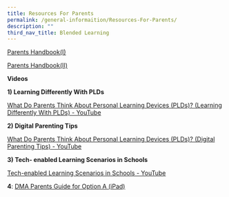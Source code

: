 ```yaml
---
title: Resources For Parents
permalink: /general-informaition/Resources-For-Parents/
description: ""
third_nav_title: Blended Learning
---
```


[Parents Handbook(I)](/files/Blended%20Learning/IP2%20-%20Parent%20Handbook%20(I)%20on%20Learning%20with%20a%20PLD_2023.pdf)

[Parents Handbook(II)](/files/Blended%20Learning/IP3%20-%20Parent%20Handbook%20(II)%20on%20Learning%20with%20a%20PLD_2023.pdf)

**Videos**  

**1) Learning Differently With PLDs**

[What Do Parents Think About Personal Learning Devices (PLDs)? (Learning Differently With PLDs) - YouTube](https://www.youtube.com/watch?v=6oIAtbruVf4)

**2) Digital Parenting Tips**

[What Do Parents Think About Personal Learning Devices (PLDs)? (Digital Parenting Tips) - YouTube](https://www.youtube.com/watch?v=qCzeedZXeaM)

**3) Tech- enabled Learning Scenarios in Schools**

[Tech-enabled Learning Scenarios in Schools - YouTube](https://www.youtube.com/watch?v=jJw1mdtYfOs)

**4**: [DMA Parents Guide for Option A (iPad)](/files/PORI5%20-%20DMA%20Parent%20Guide%20for%20Option%20A%20iPad_2%20Sep%2021.pdf)